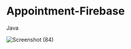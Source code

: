 # Appointment-Firebase
Java

![Screenshot (84)](https://user-images.githubusercontent.com/71060268/164447074-d1f25e2a-163e-41b1-ab54-735a7bc9d5e9.png)

